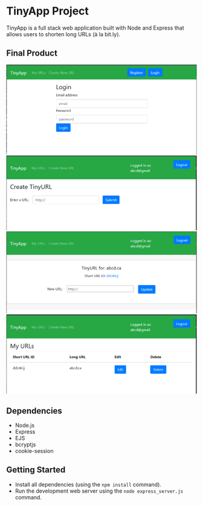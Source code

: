 # TinyApp Project

TinyApp is a full stack web application built with Node and Express that allows users to shorten long URLs (à la bit.ly).

## Final Product

!["Login/Landing page"](/assets/1.PNG)
!["New url creation page"](/assets/2.PNG)
!["New url page"](/assets/3.PNG)
!["URL list page"](/assets/4.PNG)

## Dependencies

- Node.js
- Express
- EJS
- bcryptjs
- cookie-session

## Getting Started

- Install all dependencies (using the `npm install` command).
- Run the development web server using the `node express_server.js` command.